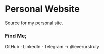 # Personal Website 

Source for my personal site.


### Find Me;

GitHub · LinkedIn · Telegram → @everurstruly
